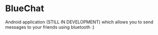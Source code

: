 # BlueChat
Android application (STILL IN DEVELOPMENT) which allows you to send messages to your friends using bluetooth :)
